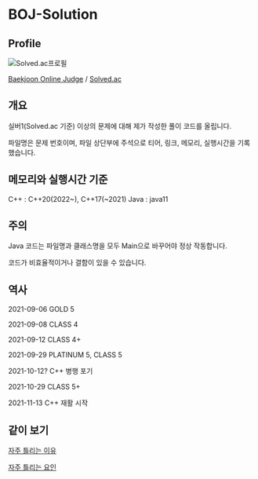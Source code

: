# BOJ-Solution

## Profile

![Solved.ac프로필](http://mazassumnida.wtf/api/v2/generate_badge?boj=floatingice)

[Baekjoon Online Judge](https://www.acmicpc.net/user/floatingice) / [Solved.ac](https://solved.ac/profile/floatingice)

## 개요

실버1(Solved.ac 기준) 이상의 문제에 대해 제가 작성한 풀이 코드를 올립니다.

파일명은 문제 번호이며, 파일 상단부에 주석으로 티어, 링크, 메모리, 실행시간을 기록했습니다.

## 메모리와 실행시간 기준

C++ : C++20(2022~), C++17(~2021)
Java : java11

## 주의

Java 코드는 파일명과 클래스명을 모두 Main으로 바꾸어야 정상 작동합니다.

코드가 비효율적이거나 결함이 있을 수 있습니다.

## 역사

2021-09-06 GOLD 5

2021-09-08 CLASS 4

2021-09-12 CLASS 4+

2021-09-29 PLATINUM 5, CLASS 5

2021-10-12? C++ 병행 포기

2021-10-29 CLASS 5+

2021-11-13 C++ 재활 시작

## 같이 보기

[자주 틀리는 이유](https://stack.news/2020/10/17/%ec%9e%90%ec%a3%bc-%ed%8b%80%eb%a6%ac%eb%8a%94-%ec%9d%b4%ec%9c%a0/)

[자주 틀리는 요인](https://www.acmicpc.net/blog/view/70)

